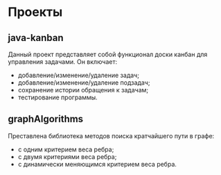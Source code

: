 # Проекты
## java-kanban
Данный проект представляет собой функционал доски канбан для управления задачами. Он включает:
- добавление/изменение/удаление задач;
- добавление/изменение/удаление подзадач;
- сохранение истории обращения к задачам;
- тестирование программы.
## graphAlgorithms
Преставлена библиотека методов поиска кратчайшего пути в графе:
- с одним критерием веса ребра;
- с двумя критериями веса ребра;
- с динамически меняющимся критерием веса ребра.
